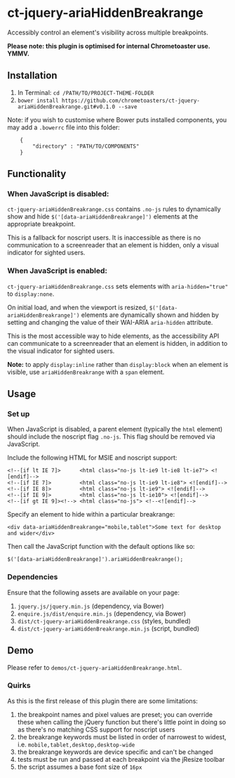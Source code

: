 # ct-jquery-ariaHiddenBreakrange

Accessibly control an element's visibility across multiple breakpoints.

__Please note: this plugin is optimised for internal Chrometoaster use. YMMV.__

## Installation

1. In Terminal: `cd /PATH/TO/PROJECT-THEME-FOLDER`
1. `bower install https://github.com/chrometoasters/ct-jquery-ariaHiddenBreakrange.git#v0.1.0 --save`

Note: if you wish to customise where Bower puts installed components, you may add a `.bowerrc` file into this folder:

        {
            "directory" : "PATH/TO/COMPONENTS"
        }

## Functionality

### When JavaScript is disabled:

`ct-jquery-ariaHiddenBreakrange.css` contains `.no-js` rules to dynamically show and hide `$('[data-ariaHiddenBreakrange]')` elements at the appropriate breakpoint.

This is a fallback for noscript users. It is inaccessible as there is no communication to a screenreader that an element is hidden, only a visual indicator for sighted users.


### When JavaScript is enabled:

`ct-jquery-ariaHiddenBreakrange.css` sets elements with `aria-hidden="true"` to `display:none`.

On initial load, and when the viewport is resized, `$('[data-ariaHiddenBreakrange]')` elements are dynamically shown and hidden by setting and changing the value of their WAI-ARIA `aria-hidden` attribute.

This is the most accessible way to hide elements, as the accessibility API can communicate to a screenreader that an element is hidden, in addition to the visual indicator for sighted users.

__Note:__ to apply `display:inline` rather than `display:block` when an element is visible, use `ariaHiddenBreakrange` with a `span` element.

## Usage

### Set up

When JavaScript is disabled, a parent element (typically the `html` element) should include the noscript flag `.no-js`. This flag should be removed via JavaScript.

Include the following HTML for MSIE and noscript support:

    <!--[if lt IE 7]>      <html class="no-js lt-ie9 lt-ie8 lt-ie7"> <![endif]-->
    <!--[if IE 7]>         <html class="no-js lt-ie9 lt-ie8"> <![endif]-->
    <!--[if IE 8]>         <html class="no-js lt-ie9"> <![endif]-->
    <!--[if IE 9]>         <html class="no-js lt-ie10"> <![endif]-->
    <!--[if gt IE 9]><!--> <html class="no-js"> <!--<![endif]-->

Specify an element to hide within a particular breakrange:

    <div data-ariaHiddenBreakrange="mobile,tablet">Some text for desktop and wider</div>

Then call the JavaScript function with the default options like so:

    $('[data-ariaHiddenBreakrange]').ariaHiddenBreakrange();

### Dependencies

Ensure that the following assets are available on your page:

1. `jquery.js/jquery.min.js` (dependency, via Bower)
1. `enquire.js/dist/enquire.min.js` (dependency, via Bower)
1. `dist/ct-jquery-ariaHiddenBreakrange.css` (styles, bundled)
1. `dist/ct-jquery-ariaHiddenBreakrange.min.js` (script, bundled)

## Demo

Please refer to `demos/ct-jquery-ariaHiddenBreakrange.html`.

### Quirks

As this is the first release of this plugin there are some limitations:

1. the breakpoint names and pixel values are preset; you can override these when calling the jQuery function but there's little point in doing so as there's no matching CSS support for noscript users
1. the breakrange keywords must be listed in order of narrowest to widest, i.e. `mobile,tablet,desktop,desktop-wide`
1. the breakrange keywords are device specific and can't be changed
1. tests must be run and passed at each breakpoint via the jResize toolbar
1. the script assumes a base font size of `16px`
